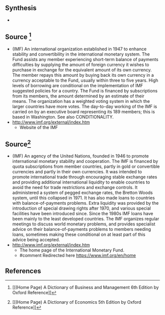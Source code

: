 ## Synthesis
- 
## Source [^1]
- (IMF) An international organization established in 1947 to enhance stability and convertibility in the international monetary system. The Fund assists any member experiencing short-term balance of payments difficulties by supplying the amount of foreign currency it wishes to purchase in exchange for the equivalent amount of its own currency. The member repays this amount by buying back its own currency in a currency acceptable to the Fund, usually within three to five years. High levels of borrowing are conditional on the implementation of IMF suggested policies for a country. The Fund is financed by subscriptions from its members, the amount determined by an estimate of their means. The organization has a weighted voting system in which the larger countries have more votes. The day-to-day working of the IMF is carried on by an executive board representing its 189 members; this is based in Washington. See also CONDITIONALITY.
- http://www.imf.org/external/index.htm
	- Website of the IMF
## Source[^2]
- (IMF) An agency of the United Nations, founded in 1946 to promote international monetary stability and cooperation. The IMF is financed by quota subscriptions from member countries, partly in gold or convertible currencies and partly in their own currencies. It was intended to promote international trade through encouraging stable exchange rates and providing additional international liquidity to enable countries to avoid the need for trade restrictions and exchange controls. It administered a system of pegged exchange rates, the Bretton Woods system, until this collapsed in 1971. It has also made loans to countries with balance-of-payments problems. Extra liquidity was provided by the introduction of special drawing rights after 1970, and various special facilities have been introduced since. Since the 1980s IMF loans have been mainly to the least developed countries. The IMF organizes regular meetings to discuss world monetary problems, and provides specialist advice on their balance-of-payments problems to members needing loans, sometimes making these conditional on at least part of this advice being accepted.
- http://www.imf.org/external/index.htm
	- The home page of the International Monetary Fund.
	- #comment Redirected here https://www.imf.org/en/home
## References

[^1]: [[(Home Page) A Dictionary of Business and Management 6th Edition by Oxford Reference]]
[^2]: [[(Home Page) A Dictionary of Economics 5th Edition by Oxford Reference]]